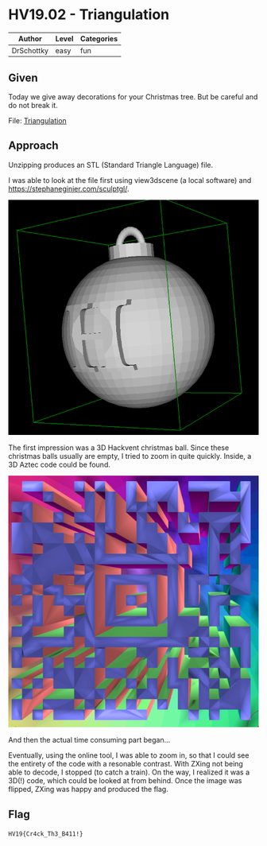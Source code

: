 # HV19.02 - Triangulation

| Author | Level | Categories |
|---|---|---|
| DrSchottky | easy | fun |

## Given
Today we give away decorations for your Christmas tree. But be careful and do not break it.

File: [Triangulation](a5f47ab8-f151-4741-b061-d2ab331bf641.zip)

## Approach
Unzipping produces an STL (Standard Triangle Language) file.

I was able to look at the file first using view3dscene (a local software) and https://stephaneginier.com/sculptgl/.

![full ball](full_ball.png)

The first impression was a 3D Hackvent christmas ball. Since these christmas balls usually are empty, I tried to zoom in quite quickly. 
Inside, a 3D Aztec code could be found. 

![Coloured Aztec code](screenshot_3d_aztec_code.png)

And then the actual time consuming part began...

Eventually, using the online tool, I was able to zoom in, so that I could see the entirety of the code with a resonable contrast. With ZXing not being able to decode, I stopped (to catch a train). On the way, 
I realized it was a 3D(!) code, which could be looked at from behind. 
Once the image was flipped, ZXing was happy and produced the flag.

## Flag
`HV19{Cr4ck_Th3_B411!}`
